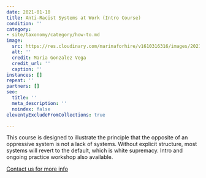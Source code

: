 ```yaml
---
date: 2021-01-10
title: Anti-Racist Systems at Work (Intro Course)
condition: ''
category:
- site/taxonomy/category/how-to.md
image:
  src: https://res.cloudinary.com/marinaforhire/v1610316316/images/2021/01/Stuck_at_Home_-_Stats_and_Graphs_yuphxw.png
  alt: ''
  credit: Maria Gonzalez Vega
  credit_url: ''
  caption: ''
instances: []
repeat: ''
partners: []
seo:
  title: ''
  meta_description: ''
  noindex: false
eleventyExcludeFromCollections: true

---
```

This course is designed to illustrate the principle that the opposite of an oppressive system is not a lack of systems. Without explicit structure, most systems will revert to the default, which is white supremacy. Intro and ongoing practice workshop also available.

[Contact us for more info](https://marinaforhire.com/contact/)
